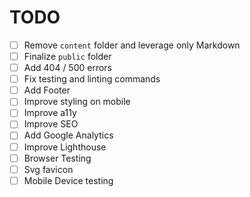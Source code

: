 # TODO

- [ ] Remove `content` folder and leverage only Markdown
- [ ] Finalize `public` folder
- [ ] Add 404 / 500 errors
- [ ] Fix testing and linting commands
- [ ] Add Footer
- [ ] Improve styling on mobile
- [ ] Improve a11y
- [ ] Improve SEO
- [ ] Add Google Analytics
- [ ] Improve Lighthouse
- [ ] Browser Testing
- [ ] Svg favicon
- [ ] Mobile Device testing

